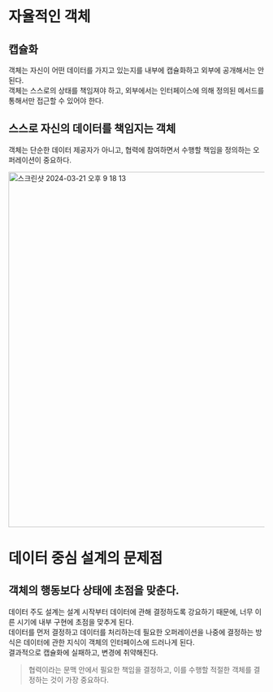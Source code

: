 # 자율적인 객체

## 캡슐화

객체는 자신이 어떤 데이터를 가지고 있는지를 내부에 캡슐화하고 외부에 공개해서는 안된다. <br>
객체는 스스로의 상태를 책임져야 하고, 외부에서는 인터페이스에 의해 정의된 메서드를 통해서만 접근할 수 있어야 한다.

## 스스로 자신의 데이터를 책임지는 객체

객체는 단순한 데이터 제공자가 아니고, 협력에 참여하면서 수행할 책임을 정의하는 오퍼레이션이 중요하다.

<img width="700" alt="스크린샷 2024-03-21 오후 9 18 13" src="https://github.com/A-Little-Bit-Tech-Frontiers/The-Book-Object/assets/87420630/833949a4-7191-4ad0-85f3-f8df853d0dac">

<br>

# 데이터 중심 설계의 문제점

## 객체의 행동보다 상태에 초점을 맞춘다.

데이터 주도 설계는 설계 시작부터 데이터에 관해 결정하도록 강요하기 때문에, 너무 이른 시기에 내부 구현에 초점을 맞추게 된다. <br>
데이터를 먼저 결정하고 데이터를 처리하는데 필요한 오퍼레이션을 나중에 결정하는 방식은 데이터에 관한 지식이 객체의 인터페이스에 드러나게 된다. <br>
결과적으로 캡슐화에 실패하고, 변경에 취약해진다.

> 협력이라는 문맥 안에서 필요한 책임을 결정하고, 이를 수행할 적절한 객체를 결정하는 것이 가장 중요하다.
